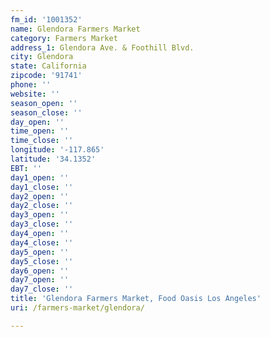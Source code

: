 ```yaml
---
fm_id: '1001352'
name: Glendora Farmers Market
category: Farmers Market
address_1: Glendora Ave. & Foothill Blvd.
city: Glendora
state: California
zipcode: '91741'
phone: ''
website: ''
season_open: ''
season_close: ''
day_open: ''
time_open: ''
time_close: ''
longitude: '-117.865'
latitude: '34.1352'
EBT: ''
day1_open: ''
day1_close: ''
day2_open: ''
day2_close: ''
day3_open: ''
day3_close: ''
day4_open: ''
day4_close: ''
day5_open: ''
day5_close: ''
day6_open: ''
day7_open: ''
day7_close: ''
title: 'Glendora Farmers Market, Food Oasis Los Angeles'
uri: /farmers-market/glendora/

---
```

